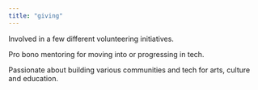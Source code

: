 ```yaml
---
title: "giving"
---
```


Involved in a few different volunteering initiatives.

Pro bono mentoring for moving into or progressing in tech.

Passionate about building various communities and tech for arts, culture and education.
